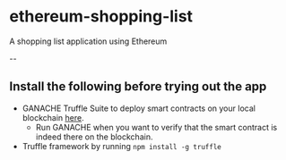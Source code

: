 # ethereum-shopping-list
A shopping list application using Ethereum

--

## Install the following before trying out the app
- GANACHE Truffle Suite to deploy smart contracts on your local blockchain [here](https://archive.trufflesuite.com/ganache/).
  - Run GANACHE when you want to verify that the smart contract is indeed there on the blockchain.
- Truffle framework by running `npm install -g truffle`
